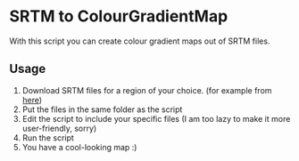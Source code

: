 # SRTM to ColourGradientMap
With this script you can create colour gradient maps out of SRTM files.

## Usage
1. Download SRTM files for a region of your choice. (for example from [here](https://srtm.csi.cgiar.org/srtmdata/))
2. Put the files in the same folder as the script
3. Edit the script to include your specific files (I am too lazy to make it more user-friendly, sorry)
4. Run the script
5. You have a cool-looking map :)
